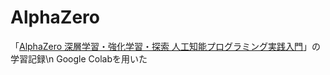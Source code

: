 # AlphaZero
「[AlphaZero 深層学習・強化学習・探索 人工知能プログラミング実践入門](https://www.borndigital.co.jp/book/14383.html)」の学習記録\n
Google Colabを用いた
